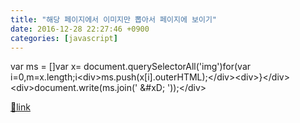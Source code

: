 ```yaml
---
title: "해당 페이지에서 이미지만 뽑아서 페이지에 보이기"
date: 2016-12-28 22:27:46 +0900
categories: [javascript]
---
```


var ms = []var x= document.querySelectorAll('img')for(var i=0,m=x.length;i<m>&lt;div&gt;ms.push(x[i].outerHTML);&lt;/div&gt;&lt;div&gt;}&lt;/div&gt;&lt;div&gt;document.write(ms.join('  &amp;#xD;
'));&lt;/div&gt;</m>


[🔗link](http://www.mins01.com/mh/tech/read/1049)
